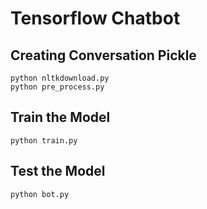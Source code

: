 # Tensorflow Chatbot

## Creating Conversation Pickle

```
python nltkdownload.py
python pre_process.py

```

## Train the Model

```
python train.py

```

## Test the Model

```
python bot.py

```